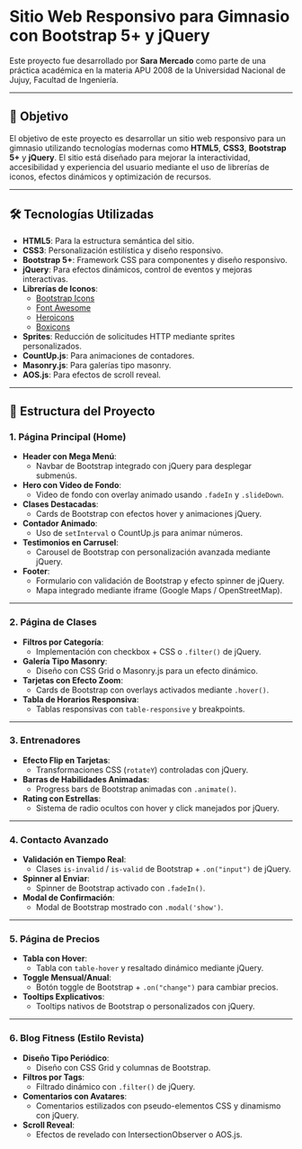 # Sitio Web Responsivo para Gimnasio con Bootstrap 5+ y jQuery

Este proyecto fue desarrollado por **Sara Mercado** como parte de una práctica académica en la materia APU 2008 de la Universidad Nacional de Jujuy, Facultad de Ingeniería.

---

## 🎯 Objetivo

El objetivo de este proyecto es desarrollar un sitio web responsivo para un gimnasio utilizando tecnologías modernas como **HTML5**, **CSS3**, **Bootstrap 5+** y **jQuery**. El sitio está diseñado para mejorar la interactividad, accesibilidad y experiencia del usuario mediante el uso de librerías de iconos, efectos dinámicos y optimización de recursos.

---

## 🛠 Tecnologías Utilizadas

- **HTML5**: Para la estructura semántica del sitio.
- **CSS3**: Personalización estilística y diseño responsivo.
- **Bootstrap 5+**: Framework CSS para componentes y diseño responsivo.
- **jQuery**: Para efectos dinámicos, control de eventos y mejoras interactivas.
- **Librerías de Iconos**:
  - [Bootstrap Icons](https://icons.getbootstrap.com/)
  - [Font Awesome](https://fontawesome.com/)
  - [Heroicons](https://heroicons.com/)
  - [Boxicons](https://boxicons.com/)
- **Sprites**: Reducción de solicitudes HTTP mediante sprites personalizados.
- **CountUp.js**: Para animaciones de contadores.
- **Masonry.js**: Para galerías tipo masonry.
- **AOS.js**: Para efectos de scroll reveal.

---

## 📂 Estructura del Proyecto

### 1. Página Principal (Home)
- **Header con Mega Menú**:
  - Navbar de Bootstrap integrado con jQuery para desplegar submenús.
- **Hero con Video de Fondo**:
  - Video de fondo con overlay animado usando `.fadeIn` y `.slideDown`.
- **Clases Destacadas**:
  - Cards de Bootstrap con efectos hover y animaciones jQuery.
- **Contador Animado**:
  - Uso de `setInterval` o CountUp.js para animar números.
- **Testimonios en Carrusel**:
  - Carousel de Bootstrap con personalización avanzada mediante jQuery.
- **Footer**:
  - Formulario con validación de Bootstrap y efecto spinner de jQuery.
  - Mapa integrado mediante iframe (Google Maps / OpenStreetMap).

---

### 2. Página de Clases
- **Filtros por Categoría**:
  - Implementación con checkbox + CSS o `.filter()` de jQuery.
- **Galería Tipo Masonry**:
  - Diseño con CSS Grid o Masonry.js para un efecto dinámico.
- **Tarjetas con Efecto Zoom**:
  - Cards de Bootstrap con overlays activados mediante `.hover()`.
- **Tabla de Horarios Responsiva**:
  - Tablas responsivas con `table-responsive` y breakpoints.

---

### 3. Entrenadores
- **Efecto Flip en Tarjetas**:
  - Transformaciones CSS (`rotateY`) controladas con jQuery.
- **Barras de Habilidades Animadas**:
  - Progress bars de Bootstrap animadas con `.animate()`.
- **Rating con Estrellas**:
  - Sistema de radio ocultos con hover y click manejados por jQuery.

---

### 4. Contacto Avanzado
- **Validación en Tiempo Real**:
  - Clases `is-invalid` / `is-valid` de Bootstrap + `.on("input")` de jQuery.
- **Spinner al Enviar**:
  - Spinner de Bootstrap activado con `.fadeIn()`.
- **Modal de Confirmación**:
  - Modal de Bootstrap mostrado con `.modal('show')`.

---

### 5. Página de Precios
- **Tabla con Hover**:
  - Tabla con `table-hover` y resaltado dinámico mediante jQuery.
- **Toggle Mensual/Anual**:
  - Botón toggle de Bootstrap + `.on("change")` para cambiar precios.
- **Tooltips Explicativos**:
  - Tooltips nativos de Bootstrap o personalizados con jQuery.

---

### 6. Blog Fitness (Estilo Revista)
- **Diseño Tipo Periódico**:
  - Diseño con CSS Grid y columnas de Bootstrap.
- **Filtros por Tags**:
  - Filtrado dinámico con `.filter()` de jQuery.
- **Comentarios con Avatares**:
  - Comentarios estilizados con pseudo-elementos CSS y dinamismo con jQuery.
- **Scroll Reveal**:
  - Efectos de revelado con IntersectionObserver o AOS.js.
